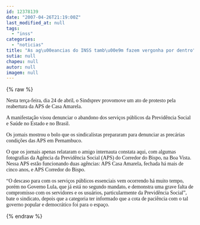 ```yaml
---
id: 12378139
date: "2007-04-26T21:19:00Z"
last_modified_at: null
tags:
  - "inss"
categories:
  - "noticias"
title: "As ag\u00eancias do INSS tamb\u00e9m fazem vergonha por dentro"
sutia: null
chapeu: null
autor: null
imagem: null
---
```

{% raw %}
<p><P><FONT face=Verdana>Nesta terça-feira, dia 24 de abril, o Sindsprev provomove um ato de protesto pela reabertura da APS de Casa Amarela. </FONT></P></p>
<p><P><FONT face=Verdana>A manifestação visou denunciar o abandono dos serviços públicos da Previdência Social e Saúde no Estado e no Brasil. </FONT></P></p>
<p><P><FONT face=Verdana>Os jornais mostrou o bolo que os sindicalistas prepararam para denunciar as precárias condições das APS em Pernambuco. </FONT></P></p>
<p><P><FONT face=Verdana>O que os jornais apenas relataram o amigo internauta constata aqui, com algumas fotografias da Agência da Previdência Social (APS) do Corredor do Bispo, na Boa Vista. Nessa APS estão funcionando duas agências: APS Casa Amarela, fechada há mais de cinco anos, e APS Corredor do Bispo. </FONT></P></p>
<p><P><FONT face=Verdana>“O descaso para com os serviços públicos essenciais vem ocorrendo há muito tempo, porém no Governo Lula, que já está no segundo mandato, e demonstra uma grave falta de compromisso com os servidores e os usuários, particularmente da Previdência Social”, bate o sindicato, depois que a categoria ter informado que a cota de paciência com o tal governo popular e democrático foi para o espaço.<BR></FONT></P> </p>
{% endraw %}